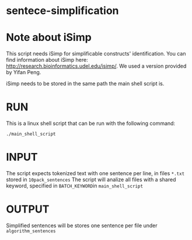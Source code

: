 # sentece-simplification
# Note about iSimp

This script needs iSimp for simplificable constructs' identification. You can find information about iSimp here: http://research.bioinformatics.udel.edu/isimp/. We used a version provided by Yifan Peng.

iSimp needs to be stored in the same path the main shell script is. 

# RUN

This is a linux shell script that can be run with the following command:

```./main_shell_script```

# INPUT

The script expects tokenized text with one sentence per line, in files ```*.txt``` stored in ```10pack_sentences```
The script will analize all files with a shared keyword, specified in ```BATCH_KEYWORD```in ```main_shell_script```

# OUTPUT 

Simplified sentences will be stores one sentence per file under ```algorithm_sentences```
